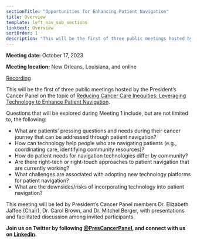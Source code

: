 ```yaml
---
sectionTitle: "Opportunities for Enhancing Patient Navigation"
title: Overview
template: left_nav_sub_sections
linktext: Overview
sortOrder: 1
description: "This will be the first of three public meetings hosted by the President’s Cancer Panel on the topic of Reducing Cancer Care Inequities: Leveraging Technology to Enhance Patient Navigation."
---
```


**Meeting date:** October 17, 2023

**Meeting location:** New Orleans, Louisiana, and online

[Recording](https://nci.rev.vbrick.com/#/videos/367cb532-2248-482d-a0df-a20ba793138e)

This will be the first of three public meetings hosted by the President’s Cancer Panel on the topic of [Reducing Cancer Care Inequities: Leveraging Technology to Enhance Patient Navigation](/reports/2023/inequities/).

Questions that will be explored during Meeting 1 include, but are not limited to, the following:

- What are patients’ pressing questions and needs during their cancer journey that can be addressed through patient navigation?
- How can technology help people who are navigating patients (e.g., coordinating care, identifying community resources)?
- How do patient needs for navigation technologies differ by community?
- Are there right-tech or right-touch approaches to patient navigation that are currently working?
- What challenges are associated with adopting new technology platforms for patient navigation?
- What are the downsides/risks of incorporating technology into patient navigation?

This meeting will be led by President’s Cancer Panel members Dr. Elizabeth Jaffee (Chair), Dr. Carol Brown, and Dr. Mitchel Berger, with presentations and facilitated discussion among invited participants.

**Join us on Twitter by following [@PresCancerPanel](https://twitter.com/PresCancerPanel), and connect with us on [LinkedIn](https://www.linkedin.com/company/president's-cancer-panel/).**


